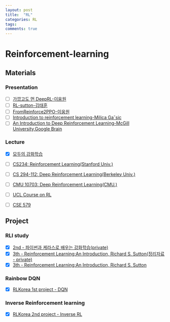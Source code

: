 ```yaml
---
layout: post
title:  "RL"
categories: RL
tags: 
comments: true
---
```


# Reinforcement-learning

## Materials
### Presentation
- [ ] [가깝고도 먼 DeepRL-이웅원](https://www.evernote.com/shard/s675/nl/180905195/34065565-4490-4aac-81af-daaaeab944de/)
- [ ] [RL-sutton-김태훈](https://www.evernote.com/shard/s675/nl/180905195/910f9689-9dd6-4988-ac45-7ad42a62f137/)
- [ ] [FromReinforce2PPO-이웅원](https://www.evernote.com/shard/s675/nl/180905195/4242c608-2055-4fad-a624-52eb51388a57/)
- [ ] [Introduction to reinforcement learning-Milica Gaˇsic](https://www.evernote.com/shard/s675/nl/180905195/ed3ed36a-9bb3-40e9-b269-422e233a329e/)
- [ ] [An Introduction to Deep Reinforcement Learning-McGill University,Google Brain](https://www.evernote.com/shard/s675/nl/180905195/cac83930-c438-483c-bc00-172e50056db1/)

### Lecture
- [x] [모두의 강화학습](https://www.evernote.com/shard/s675/nl/180905195/164bbf2c-32bf-428d-a669-2f6ed706b87d/)
- [ ] [CS234: Reinforcement Learning(Stanford Univ.)](http://web.stanford.edu/class/cs234/index.html)
- [ ] [CS 294-112: Deep Reinforcement Learning(Berkeley Univ.)](https://www.evernote.com/shard/s675/nl/180905195/0c05399a-051f-4b25-bb01-88054225b1f6/)
- [ ] [CMU 10703: Deep Reinforcement Learning(CMU.)](https://katefvision.github.io/)
- [ ] [UCL Course on RL](https://www.evernote.com/shard/s675/nl/180905195/259cc4f8-8156-4b93-a244-d78a6c95a81a/)
- [ ] [CSE 579](https://www.evernote.com/shard/s675/nl/180905195/af4ac27e-bd90-4477-8bdd-ca3dc306007a/)


## Project

### RLI study

- [x] [2nd - 파이썬과 케라스로 배우는 강화학습(private)](https://drive.google.com/drive/folders/1M-_FBUtbmydmsPo-26zCB8B8XsMHi1u6)
- [x] [3th - Reinforcement Learning:An Introduction, Richard S. Sutton(정리자료 - private)](https://drive.google.com/drive/folders/1jtRKGs4L-e3IBFcM1w0ptSI2U34GgeGF)
- [x] [3th - Reinforcement Learning:An Introduction, Richard S. Sutton](http://incompleteideas.net/book/bookdraft2017nov5.pdf)

### Rainbow DQN

- [x] [RLKorea 1st project - DQN](https://github.com/reinforcement-learning-kr/break_dqn)

### Inverse Reinforcement learning

- [x] [RLKorea 2nd project - Inverse RL](https://github.com/reinforcement-learning-kr/lets-do-gail)



